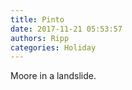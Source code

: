 ```yaml
---
title: Pinto
date: 2017-11-21 05:53:57
authors: Ripp
categories: Holiday
---
```


 Moore in a landslide.